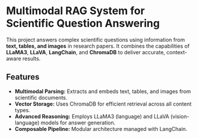 # Multimodal RAG System for Scientific Question Answering

This project answers complex scientific questions using information from **text, tables, and images** in research papers. 
It combines the capabilities of **LLaMA3**, **LLaVA**, **LangChain**, and **ChromaDB** to deliver accurate, context-aware results.

## Features

- **Multimodal Parsing:** Extracts and embeds text, tables, and images from scientific documents.
- **Vector Storage:** Uses ChromaDB for efficient retrieval across all content types.
- **Advanced Reasoning:** Employs LLaMA3 (language) and LLaVA (vision-language) models for answer generation.
- **Composable Pipeline:** Modular architecture managed with LangChain.


